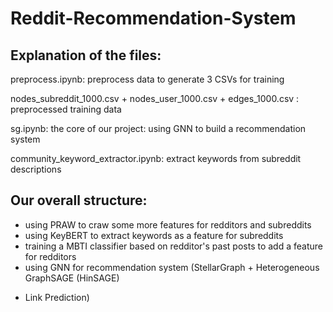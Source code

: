 # Reddit-Recommendation-System

## Explanation of the files:

preprocess.ipynb: preprocess data to generate 3 CSVs for training

nodes_subreddit_1000.csv + nodes_user_1000.csv + edges_1000.csv : preprocessed training data

sg.ipynb: the core of our project: using GNN to build a recommendation system

community_keyword_extractor.ipynb: extract keywords from subreddit descriptions

## Our overall structure:

* using PRAW to craw some more features for redditors and subreddits
* using KeyBERT to extract keywords as a feature for subreddits
* training a MBTI classifier based on redditor's past posts to add a feature for redditors
* using GNN for recommendation system (StellarGraph + Heterogeneous GraphSAGE (HinSAGE)
+ Link Prediction)
